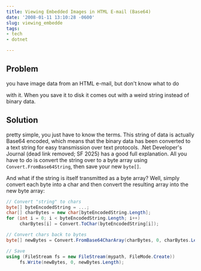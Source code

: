 ```yaml
---
title: Viewing Embedded Images in HTML E-mail (Base64)
date: '2008-01-11 13:10:28 -0600'
slug: viewing_embedde
tags:
- tech
- dotnet

---
```


## Problem

you have image data from an HTML e-mail, but don't know what to do

with it. When you save it to disk it comes out with a weird string instead of
binary data.

## Solution

pretty simple, you just have to know the terms. This string of
data is actually Base64 encoded, which means that the binary data has been
converted to a text string for easy transmission over text protocols. .Net
Developer's Journal (dead link removed; SF 2025) has a good full explanation.
All you have to do is convert the string over to a byte array using
`Convert.FromBase64String`, then save your new `byte[]`.

<!-- truncate -->

And what if the string is itself transmitted as a byte array? Well, simply
convert each byte into a char and then convert the resulting array into the new
byte array:

```csharp
// Convert "string" to chars
byte[] byteEncodedString = ...;
char[] charBytes = new char[byteEncodedString.Length];
for (int i = 0; i < byteEncodedString.Length; i++)
     charBytes[i] = Convert.ToChar(byteEncodedString[i]);

// Convert chars back to bytes
byte[] newBytes = Convert.FromBase64CharAray(charBytes, 0, charBytes.Length);

// Save
using (FileStream fs = new FileStream(mypath, FileMode.Create))
     fs.Write(newBytes, 0, newBytes.Length);
```
